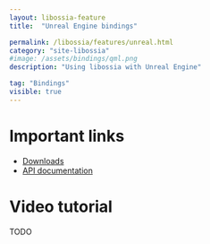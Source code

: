 ```yaml
---
layout: libossia-feature
title:  "Unreal Engine bindings"

permalink: /libossia/features/unreal.html
category: "site-libossia"
#image: /assets/bindings/qml.png
description: "Using libossia with Unreal Engine"

tag: "Bindings"
visible: true
---
```


# Important links

* [Downloads](../download.html#unreal-binding)
* [API documentation](https://ossia.io/ossia-docs/?cpp)

# Video tutorial

TODO
